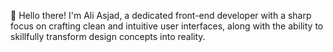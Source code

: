 👋 Hello there!  I'm Ali Asjad, a dedicated front-end developer with a sharp focus on crafting clean and intuitive user interfaces, along with the ability to skillfully transform design concepts into reality.

